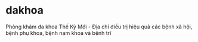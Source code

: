# dakhoa
Phòng khám đa khoa Thế Kỷ Mới - Địa chỉ điều trị hiệu quả các bệnh xã hội, bệnh phụ khoa, bệnh nam khoa và bệnh trĩ
